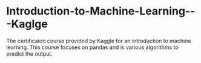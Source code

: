 # Introduction-to-Machine-Learning---Kaglge
The certificaion course provided by Kaggle for an introduction to machine learning. This course focuses on pandas and is various algorithms to predict the output.
